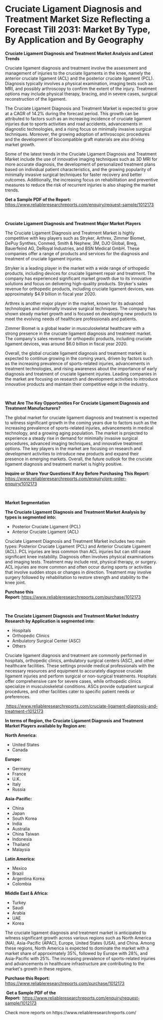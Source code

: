<p><h1>Cruciate Ligament Diagnosis and Treatment Market Size Reflecting a Forecast Till 2031: Market By Type, By Application and By Geography</h1></p><p><strong>Cruciate Ligament Diagnosis and Treatment Market Analysis and Latest Trends</strong></p>
<p><p>Cruciate ligament diagnosis and treatment involve the assessment and management of injuries to the cruciate ligaments in the knee, namely the anterior cruciate ligament (ACL) and the posterior cruciate ligament (PCL). Diagnosis typically involves a physical examination, imaging tests such as MRI, and possibly arthroscopy to confirm the extent of the injury. Treatment options may include physical therapy, bracing, and in severe cases, surgical reconstruction of the ligament.</p><p>The Cruciate Ligament Diagnosis and Treatment Market is expected to grow at a CAGR of 14.2% during the forecast period. This growth can be attributed to factors such as an increasing incidence of cruciate ligament injuries due to sports activities and road accidents, advancements in diagnostic technologies, and a rising focus on minimally invasive surgical techniques. Moreover, the growing adoption of arthroscopic procedures and the development of biocompatible graft materials are also driving market growth.</p><p>Some of the latest trends in the Cruciate Ligament Diagnosis and Treatment Market include the use of innovative imaging techniques such as 3D MRI for more accurate diagnosis, the development of personalized treatment plans based on individual patient characteristics, and the growing popularity of minimally invasive surgical techniques for faster recovery and better outcomes. Additionally, the increasing focus on rehabilitation and preventive measures to reduce the risk of recurrent injuries is also shaping the market trends.</p></p>
<p><strong>Get a Sample PDF of the Report:&nbsp;</strong> <a href="https://www.reliableresearchreports.com/enquiry/request-sample/1012173">https://www.reliableresearchreports.com/enquiry/request-sample/1012173</a></p>
<p>&nbsp;</p>
<p><strong>Cruciate Ligament Diagnosis and Treatment Major Market Players</strong></p>
<p><p>The Cruciate Ligament Diagnosis and Treatment Market is highly competitive with key players such as Stryker, Arthrex, Zimmer Biomet, DePuy Synthes, Conmed, Smith & Nephew, 3M, DJO Global, Breg, Bauerfeind AG, DeRoyal Industries, and BSN Medical GmbH. These companies offer a range of products and services for the diagnosis and treatment of cruciate ligament injuries.</p><p>Stryker is a leading player in the market with a wide range of orthopedic products, including devices for cruciate ligament repair and treatment. The company has experienced significant market growth due to its innovative solutions and focus on delivering high-quality products. Stryker's sales revenue for orthopedic products, including cruciate ligament devices, was approximately $4.9 billion in fiscal year 2020.</p><p>Arthrex is another major player in the market, known for its advanced technologies and minimally invasive surgical techniques. The company has shown steady market growth and is focused on developing new products to meet the evolving needs of healthcare professionals and patients.</p><p>Zimmer Biomet is a global leader in musculoskeletal healthcare with a strong presence in the cruciate ligament diagnosis and treatment market. The company's sales revenue for orthopedic products, including cruciate ligament devices, was around $6.0 billion in fiscal year 2020.</p><p>Overall, the global cruciate ligament diagnosis and treatment market is expected to continue growing in the coming years, driven by factors such as the increasing prevalence of sports-related injuries, advancements in treatment technologies, and rising awareness about the importance of early diagnosis and treatment of cruciate ligament injuries. Leading companies in the market are focusing on research and development activities to introduce innovative products and maintain their competitive edge in the industry.</p></p>
<p>&nbsp;</p>
<p><strong>What Are The Key Opportunities For Cruciate Ligament Diagnosis and Treatment Manufacturers?</strong></p>
<p><p>The global market for cruciate ligament diagnosis and treatment is expected to witness significant growth in the coming years due to factors such as the increasing prevalence of sports-related injuries, advancements in medical technology, and a growing aging population. The market is projected to experience a steady rise in demand for minimally invasive surgical procedures, advanced imaging techniques, and innovative treatment options. The key players in the market are focusing on research and development activities to introduce new products and expand their presence in emerging markets. Overall, the future outlook for the cruciate ligament diagnosis and treatment market is highly positive.</p></p>
<p><strong>Inquire or Share Your Questions If Any Before Purchasing This Report:</strong> <a href="https://www.reliableresearchreports.com/enquiry/pre-order-enquiry/1012173">https://www.reliableresearchreports.com/enquiry/pre-order-enquiry/1012173</a></p>
<p>&nbsp;</p>
<p><strong>Market Segmentation</strong></p>
<p><strong>The Cruciate Ligament Diagnosis and Treatment Market Analysis by types is segmented into:</strong></p>
<p><ul><li>Posterior Cruciate Ligament (PCL)</li><li>Anterior Cruciate Ligament (ACL)</li></ul></p>
<p><p>Cruciate Ligament Diagnosis and Treatment Market includes two main types: Posterior Cruciate Ligament (PCL) and Anterior Cruciate Ligament (ACL). PCL injuries are less common than ACL injuries but can still cause significant knee instability. Diagnosis often involves physical examinations and imaging tests. Treatment may include rest, physical therapy, or surgery. ACL injuries are more common and often occur during sports or activities that involve sudden stops or changes in direction. Treatment may involve surgery followed by rehabilitation to restore strength and stability to the knee joint.</p></p>
<p><strong>Purchase this Report:&nbsp;</strong><a href="https://www.reliableresearchreports.com/purchase/1012173">https://www.reliableresearchreports.com/purchase/1012173</a></p>
<p>&nbsp;</p>
<p><strong>The Cruciate Ligament Diagnosis and Treatment Market Industry Research by Application is segmented into:</strong></p>
<p><ul><li>Hospitals</li><li>Orthopedic Clinics</li><li>Ambulatory Surgical Center (ASC)</li><li>Others</li></ul></p>
<p><p>Cruciate ligament diagnosis and treatment are commonly performed in hospitals, orthopedic clinics, ambulatory surgical centers (ASC), and other healthcare facilities. These settings provide medical professionals with the necessary resources and equipment to accurately diagnose cruciate ligament injuries and perform surgical or non-surgical treatments. Hospitals offer comprehensive care for severe cases, while orthopedic clinics specialize in musculoskeletal conditions. ASCs provide outpatient surgical procedures, and other facilities cater to specific patient needs or preferences.</p></p>
<p><a href="https://www.reliableresearchreports.com/cruciate-ligament-diagnosis-and-treatment-r1012173">&nbsp;https://www.reliableresearchreports.com/cruciate-ligament-diagnosis-and-treatment-r1012173</a></p>
<p><strong>In terms of Region, the Cruciate Ligament Diagnosis and Treatment Market Players available by Region are:</strong></p>
<p>
    <p> <strong> North America: </strong>
        <ul>
            <li>United States</li>
            <li>Canada</li>
        </ul>
        </p> 
    <p> <strong> Europe: </strong>
        <ul>
            <li>Germany</li>
            <li>France</li>
            <li>U.K.</li>
            <li>Italy</li>
            <li>Russia</li>
        </ul>
        </p> 
    <p> <strong> Asia-Pacific: </strong>
        <ul>
            <li>China</li>
            <li>Japan</li>
            <li>South Korea</li>
            <li>India</li>
            <li>Australia</li>
            <li>China Taiwan</li>
            <li>Indonesia</li>
            <li>Thailand</li>
            <li>Malaysia</li>
        </ul>
        </p> 
    <p> <strong> Latin America: </strong>
        <ul>
            <li>Mexico</li>
            <li>Brazil</li>
            <li>Argentina Korea</li>
            <li>Colombia</li>
        </ul>
        </p> 
    <p> <strong> Middle East & Africa: </strong>
        <ul>
            <li>Turkey</li>
            <li>Saudi</li>
            <li>Arabia</li>
            <li>UAE</li>
            <li>Korea</li>
        </ul>
    </p>
    </p>
<p><p>The cruciate ligament diagnosis and treatment market is anticipated to witness significant growth across various regions such as North America (NA), Asia-Pacific (APAC), Europe, United States (USA), and China. Among these regions, North America is expected to dominate the market with a market share of approximately 35%, followed by Europe with 28%, and Asia-Pacific with 25%. The increasing prevalence of sports-related injuries and advancements in healthcare infrastructure are contributing to the market's growth in these regions.</p></p>
<p><strong>Purchase this Report: </strong><a href="https://www.reliableresearchreports.com/purchase/1012173">https://www.reliableresearchreports.com/purchase/1012173</a></p>
<p>&nbsp;<strong>Get a Sample PDF of the Report:&nbsp;&nbsp;</strong><a href="https://www.reliableresearchreports.com/enquiry/request-sample/1012173">https://www.reliableresearchreports.com/enquiry/request-sample/1012173</a></p>
<p><strong></strong></p>
<p>Check more reports on https://www.reliableresearchreports.com/</p>